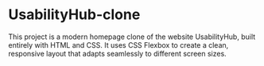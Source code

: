 # UsabilityHub-clone
This project is a modern homepage clone of the website UsabilityHub, built entirely with HTML and CSS. It uses CSS Flexbox to create a clean, responsive layout that adapts seamlessly to different screen sizes. 
